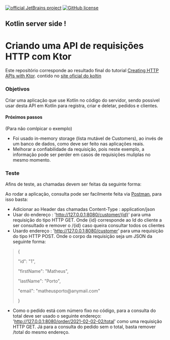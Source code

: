 [![official JetBrains project](https://jb.gg/badges/official.svg)](https://confluence.jetbrains.com/display/ALL/JetBrains+on+GitHub)
[![GitHub license](https://img.shields.io/badge/license-Apache%20License%202.0-blue.svg?style=flat)](https://www.apache.org/licenses/LICENSE-2.0)

## Kotlin server side !
# Criando uma API de requisições HTTP com Ktor

Este repositório corresponde ao resultado final do tutorial [Creating HTTP APIs with Ktor](https://play.kotlinlang.org/hands-on/Creating%20http%20apis%20with%20ktor/01_Introduction). contido no [site oficial do koltin](https://kotlinlang.org/)

### Objetivos
Criar uma aplicação que use Kotlin no código do servidor, sendo possivel usar desta API em Kotlin para registra, criar e deletar, pedidos e clientes.

#### Próximos passos 
(Para não comlpicar o exemplo)
- Foi usado in-memory storage (lista mutável de Customers), ao invés de um banco de dados, como deve ser feito nas aplicações reais. 
- Melhorar a confiabilidade da requisição, pois neste exemplo, a informação pode ser perder em casos de requisições muliplas no mesmo momento.

### Teste
Afins de teste, as chamadas devem ser feitas da seguinte forma:

Ao rodar a aplicação, consulta pode ser facilmente feita via [Postman](https://www.postman.com/downloads/), para isso basta:
- Adicionar ao Header das chamadas Content-Type : application/json
- Usar do endereço : 'http://127.0.0.1:8080/customer/{id}' para uma requisição do tipo HTTP GET. Onde {id} corresponde ao Id do cliente a ser consultado e remover o /{id} caso queira consultar todos os clientes
- Usardo endereço : 'http://127.0.0.1:8080/customer' para uma requisição do tipo HTTP POST. Onde o corpo da requisição seja um JSON da seguinte forma:
> <p>{</p>
> <p>"id": "1",</p>
> <p>"firstName": "Matheus",</p>
> <p>"lastName": "Porto",</p>
> <p>"email": "matheusporto@anymail.com"</p>
> <p>}</p>

- Como o pedido está com número fixo no código, para a consulta do total deve ser usado o seguinte endereço: 'http://127.0.0.1:8080/order/2021-02-02-02/total' como uma requisição HTTP GET. Já para a consulta do pedido sem o total, basta remover /total do mesmo endereço.
